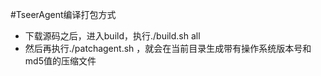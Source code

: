 #TseerAgent编译打包方式
- 下载源码之后，进入build，执行./build.sh all
- 然后再执行./patchagent.sh ，就会在当前目录生成带有操作系统版本号和md5值的压缩文件